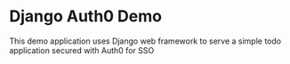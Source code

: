 # Django Auth0 Demo

This demo application uses Django web framework to serve a simple todo application secured with Auth0 for SSO